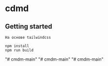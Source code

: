 # cdmd

## Getting started

```
На основе tailwindcss

npm install
npm run build
```
"# cmdm-main" 
"# cmdm-main" 
"# cmdm-main" 
